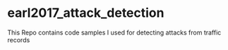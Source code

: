 # earl2017_attack_detection
This Repo contains code samples I used for detecting attacks from traffic records
